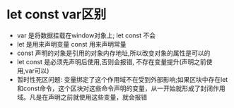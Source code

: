 # let const var区别

- var 是将数据挂载在window对象上; let const 不会
- let 是用来声明变量 const 用来声明常量
 - const 声明的对象是引用的对象内存地址,所以改变对象的属性是可以的
- let const 是必须先声明后使用,否则会报错, 不存在变量提升(声明之前使用,var可以)
- 暂时性死区问题: 变量绑定了这个作用域不在受到外部影响;如果区块中存在let和const命令，这个区块对这些命令声明的变量，从一开始就形成了封闭作用域。凡是在声明之前就使用这些变量，就会报错